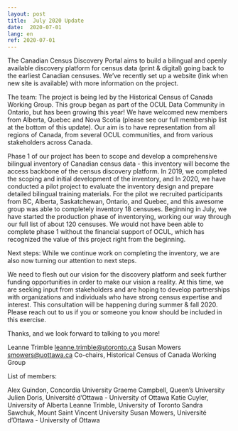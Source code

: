 ```yaml
---
layout: post
title:  July 2020 Update
date:  2020-07-01
lang: en
ref: 2020-07-01
---
```

The Canadian Census Discovery Portal aims to build a bilingual and openly available discovery platform for census data (print & digital) going back to the earliest Canadian censuses. We’ve recently set up a website (link when new site is available) with more information on the project.

The team: The project is being led by the Historical Census of Canada Working Group. This group began as part of the OCUL Data Community in Ontario, but has been growing this year! We have welcomed new members from Alberta, Quebec and Nova Scotia (please see our full membership list at the bottom of this update). Our aim is to have representation from all regions of Canada, from several OCUL communities, and from various stakeholders across Canada.

Phase 1 of our project has been to scope and develop a comprehensive bilingual inventory of Canadian census data - this inventory will become the access backbone of the census discovery platform.
In 2019, we completed the scoping and initial development of the inventory, and
In 2020, we have conducted a pilot project to evaluate the inventory design and prepare detailed bilingual training materials. For the pilot we recruited participants from BC, Alberta, Saskatchewan, Ontario, and Quebec, and this awesome group was able to completely inventory 18 censuses.
Beginning in  July, we have started the production phase of inventorying, working our way through our full list of about 120 censuses. We would not have been able to complete phase 1 without the financial support of OCUL, which has recognized the value of this project right from the beginning.

Next steps: While we continue work on completing the inventory, we are also now turning our attention to next steps.

We need to flesh out our vision for the discovery platform and seek further funding opportunities in order to make our vision a reality. At this time, we are seeking input from stakeholders and are hoping to develop partnerships with organizations and individuals who have strong census expertise and interest. This consultation will be happening during summer & fall 2020. Please reach out to us if you or someone you know should be included in this exercise.

Thanks, and we look forward to talking to you more!

Leanne Trimble leanne.trimble@utoronto.ca
Susan Mowers smowers@uottawa.ca
Co-chairs, Historical Census of Canada Working Group

List of members:

Alex Guindon, Concordia University
Graeme Campbell, Queen’s University
Julien Doris, Université d’Ottawa - University of Ottawa
Katie Cuyler, University of Alberta
Leanne Trimble, University of Toronto
Sandra Sawchuk, Mount Saint Vincent University
Susan Mowers, Université d’Ottawa - University of Ottawa
